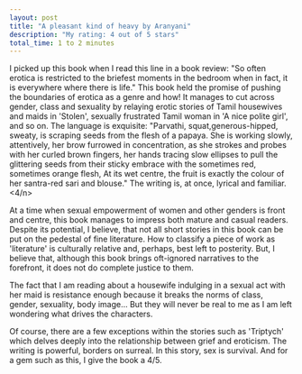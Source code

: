 ```yaml
---
layout: post
title: "A pleasant kind of heavy by Aranyani"
description: "My rating: 4 out of 5 stars"
total_time: 1 to 2 minutes
---
```


I picked up this book when I read this line in a book review: "So often erotica is restricted to the briefest moments in the bedroom when in fact, it is everywhere where there is life." This book held the promise of pushing the boundaries of erotica as a genre and how! It manages to cut across gender, class and sexuality by relaying erotic stories of Tamil housewives and maids in 'Stolen', sexually frustrated Tamil woman in 'A nice polite girl', and so on. The language is exquisite: "Parvathi, squat,generous-hipped, sweaty, is scraping seeds from the flesh of a papaya. She is working slowly, attentively, her brow furrowed in concentration, as she strokes and probes with her curled brown fingers, her hands tracing slow ellipses to pull the glittering seeds from their sticky embrace with the sometimes red, sometimes orange flesh, At its wet centre, the fruit is exactly the colour of her santra-red sari and blouse." The writing is, at once, lyrical and familiar.<4/n>

At a time when sexual empowerment of women and other genders is front and centre, this book manages to impress both mature and casual readers. Despite its potential, I believe, that not all short stories in this book can be put on the pedestal of fine literature. How to classify a piece of work as 'literature' is culturally relative and, perhaps, best left to posterity. But, I believe that, although this book brings oft-ignored narratives to the forefront, it does not do complete justice to them.

The fact that I am reading about a housewife indulging in a sexual act with her maid is resistance enough because it breaks the norms of class, gender, sexuality, body image... But they will never be real to me as I am left wondering what drives the characters.

Of course, there are a few exceptions within the stories such as 'Triptych' which delves deeply into the relationship between grief and eroticism. The writing is powerful, borders on surreal. In this story, sex is survival. And for a gem such as this, I give the book a 4/5.

